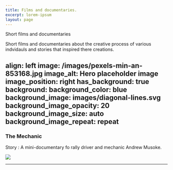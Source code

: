```yaml
---
title: Films and documentaries.
excerpt: lorem-ipsum
layout: page
---
```

Short films and documentaries 

Short films and documentaries about the creative process of various indvidauls and stories that inspired there creations.

align: left
    image: /images/pexels-min-an-853168.jpg
    image_alt: Hero placeholder image
    image_position: right
    has_background: true
    background:
      background_color: blue
      background_image: images/diagonal-lines.svg
      background_image_opacity: 20
      background_image_size: auto
      background_image_repeat: repeat
---
### The Mechanic

Story : A mini-documentary fo rally driver and mechanic Andrew Musoke.

[![](http://img.youtube.com/vi/ma8_BVbGEPc/0.jpg)](http://www.youtube.com/watch?v=ma8_BVbGEPc "The Mechanic")

---
